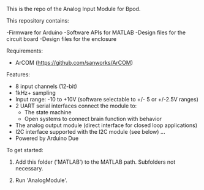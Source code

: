 This is the repo of the Analog Input Module for Bpod.

This repository contains:

-Firmware for Arduino
-Software APIs for MATLAB
-Design files for the circuit board
-Design files for the enclosure

Requirements:

- ArCOM (https://github.com/sanworks/ArCOM)

Features:

- 8 input channels (12-bit)
- 1kHz+ sampling
- Input range: -10 to +10V (software selectable to +/- 5 or +/-2.5V ranges)
- 2 UART serial interfaces connect the module to:
  - The state machine
  - Open systems to connect brain function with behavior
- The analog output module (direct interface for closed loop applications)
- I2C interface supported with the I2C module (see below) ...
- Powered by Arduino Due

To get started:
1. Add this folder ('MATLAB') to the MATLAB path. Subfolders not necessary.

2. Run 'AnalogModule'.  
